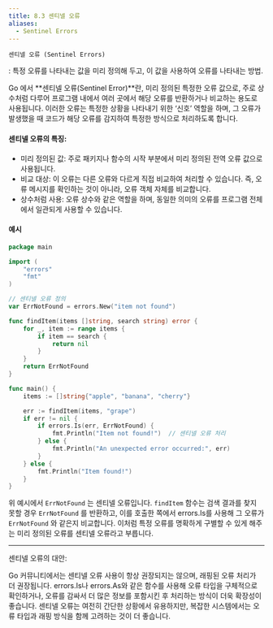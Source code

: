 ```yaml
---
title: 8.3 센티넬 오류
aliases:
  - Sentinel Errors
---
```


`센티넬 오류 (Sentinel Errors)`

: 특정 오류를 나타내는 값을 미리 정의해 두고, 이 값을 사용하여 오류를 나타내는 방법.

Go 에서 **센티넬 오류(Sentinel Error)**란, 미리 정의된 특정한 오류 값으로, 주로 상수처럼 다루어 프로그램 내에서 여러 곳에서 해당 오류를 반환하거나 비교하는 용도로 사용됩니다. 
이러한 오류는 특정한 상황을 나타내기 위한 ‘신호’ 역할을 하며, 그 오류가 발생했을 때 코드가 해당 오류를 감지하여 특정한 방식으로 처리하도록 합니다.

#### 센티넬 오류의 특징:

- 미리 정의된 값: 주로 패키지나 함수의 시작 부분에서 미리 정의된 전역 오류 값으로 사용됩니다.
- 비교 대상: 이 오류는 다른 오류와 다르게 직접 비교하여 처리할 수 있습니다. 즉, 오류 메시지를 확인하는 것이 아니라, 오류 객체 자체를 비교합니다.
- 상수처럼 사용: 오류 상수와 같은 역할을 하며, 동일한 의미의 오류를 프로그램 전체에서 일관되게 사용할 수 있습니다.

#### 예시

```go
package main

import (
    "errors"
    "fmt"
)

// 센티넬 오류 정의
var ErrNotFound = errors.New("item not found")

func findItem(items []string, search string) error {
    for _, item := range items {
        if item == search {
            return nil
        }
    }
    return ErrNotFound
}

func main() {
    items := []string{"apple", "banana", "cherry"}

    err := findItem(items, "grape")
    if err != nil {
        if errors.Is(err, ErrNotFound) {
            fmt.Println("Item not found!")  // 센티넬 오류 처리
        } else {
            fmt.Println("An unexpected error occurred:", err)
        }
    } else {
        fmt.Println("Item found!")
    }
}
```

위 예시에서 `ErrNotFound` 는 센티넬 오류입니다. `findItem` 함수는 검색 결과를 찾지 못할 경우 `ErrNotFound` 를 반환하고, 
이를 호출한 쪽에서 errors.Is를 사용해 그 오류가 `ErrNotFound` 와 같은지 비교합니다. 
이처럼 특정 오류를 명확하게 구별할 수 있게 해주는 미리 정의된 오류를 센티넬 오류라고 부릅니다.

---

센티넬 오류의 대안:

Go 커뮤니티에서는 센티넬 오류 사용이 항상 권장되지는 않으며, 래핑된 오류 처리가 더 권장됩니다. errors.Is나 errors.As와 같은 함수를 사용해 오류 타입을 구체적으로 확인하거나, 
오류를 감싸서 더 많은 정보를 포함시킨 후 처리하는 방식이 더욱 확장성이 좋습니다.
센티넬 오류는 여전히 간단한 상황에서 유용하지만, 복잡한 시스템에서는 오류 타입과 래핑 방식을 함께 고려하는 것이 더 좋습니다.